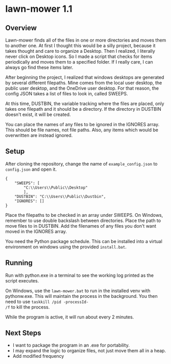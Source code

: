 # lawn-mower 1.1

## Overview
Lawn-mower finds all of the files in one or more directories and moves them to
another one. At first I thought this would be a silly project, because it takes
thought and care to organize a Desktop. Then I realized, I literally never
click on Desktop icons. So I made a script that checks for items periodically
and moves them to a specified folder. If I really care, I can always go find
these items later.

After beginning the project, I realized that windows desktops are generated by
several different filepaths. Mine comes from the local user desktop, the public
user desktop, and the OneDrive user desktop. For that reason, the config JSON
takes a list of files to look in, called SWEEPS.

At this time, DUSTBIN, the variable tracking where the files are placed, only
takes one filepath and it should be a directory. If the directory in DUSTBIN
doesn't exist, it will be created.

You can place the names of any files to be ignored in the IGNORES array. This
should be file names, not file paths. Also, any items which would be overwritten are instead ignored.

## Setup
After cloning the repository, change the name of <code>example_config.json</code>
 to <code>config.json</code> and open it.

    {
        "SWEEPS": [
            "C:\\Users\\Public\\Desktop"
            ],
        "DUSTBIN": "C:\\Users\\Public\\Dustbin",
        "IGNORES": []
    }

Place the filepaths to be checked in an array under SWEEPS. On Windows, remember
to use double backslash between directories. Place the path to move files to in
DUSTBIN. Add the filenames of any files you don't want moved in the IGNORES
array.

You need the Python package schedule. This can be installed into a virtual
environment on windows using the provided <code>install.bat</code>.

## Running
Run with python.exe in a terminal to see the working log printed as the script
executes.

On Windows, use the <code>lawn-mower.bat</code> to run in the installed venv with
pythonw.exe. This will maintain the process in the background. You then need to
use <code>taskkill /pid -processId- /f</code> to kill the process.

While the program is active, it will run about every 2 minutes.

## Next Steps
 - I want to package the program in an .exe for portability.
 - I may expand the logic to organize files, not just move them all in a heap.
 - Add modified frequency
